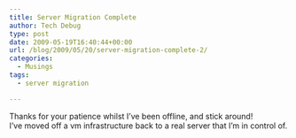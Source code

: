 ```yaml
---
title: Server Migration Complete
author: Tech Debug
type: post
date: 2009-05-19T16:40:44+00:00
url: /blog/2009/05/20/server-migration-complete-2/
categories:
  - Musings
tags:
  - server migration

---
```

Thanks for your patience whilst I&#8217;ve been offline, and stick around!  
I&#8217;ve moved off a vm infrastructure back to a real server that I&#8217;m in control of.